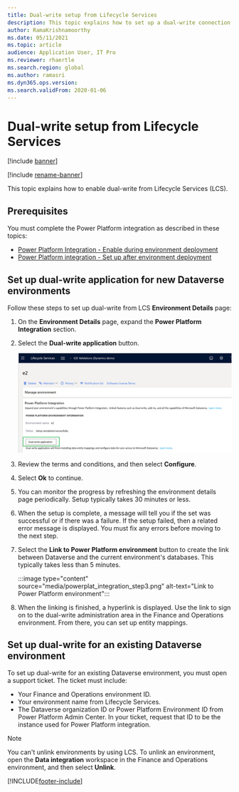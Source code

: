```yaml
---
title: Dual-write setup from Lifecycle Services
description: This topic explains how to set up a dual-write connection from Microsoft Dynamics Lifecycle Services (LCS).
author: RamaKrishnamoorthy
ms.date: 05/11/2021
ms.topic: article
audience: Application User, IT Pro
ms.reviewer: rhaertle
ms.search.region: global
ms.author: ramasri
ms.dyn365.ops.version: 
ms.search.validFrom: 2020-01-06
---
```


# Dual-write setup from Lifecycle Services

[!include [banner](../../includes/banner.md)]

[!include [rename-banner](~/includes/cc-data-platform-banner.md)]

This topic explains how to enable dual-write from Lifecycle Services (LCS).

## Prerequisites

You must complete the Power Platform integration as described in these topics:

+ [Power Platform Integration - Enable during environment deployment](../../power-platform/overview.md#enable-during-enviornment-deployment)
+ [Power Platform integration - Set up after environment deployment](../../power-platform/overview.md#set-up-after-environment-deployment)

## Set up dual-write application for new Dataverse environments

Follow these steps to set up dual-write from LCS **Environment Details** page:

1. On the **Environment Details** page, expand the **Power Platform Integration** section.

2. Select the **Dual-write application** button.

    ![Power Platform Integration](media/powerplat_integration_step2.png)

3. Review the terms and conditions, and then select **Configure**.

4. Select **Ok** to continue.

5. You can monitor the progress by refreshing the environment details page periodically. Setup typically takes 30 minutes or less.  

6. When the setup is complete, a message will tell you if the set was successful or if there was a failure. If the setup failed, then a related error message is displayed. You must fix any errors before moving to the next step.

7. Select the **Link to Power Platform environment** button to create the link between Dataverse and the current environment's databases. This typically takes less than 5 minutes.

    :::image type="content" source="media/powerplat_integration_step3.png" alt-text="Link to Power Platform environment":::

8. When the linking is finished, a hyperlink is displayed. Use the link to sign on to the dual-write administration area in the Finance and Operations environment. From there, you can set up entity mappings.

## Set up dual-write for an existing Dataverse environment

To set up dual-write for an existing Dataverse environment, you must open a support ticket. The ticket must include:

+ Your Finance and Operations environment ID.
+ Your environment name from Lifecycle Services.
+ The Dataverse organization ID or Power Platform Environment ID from Power Platform Admin Center. In your ticket, request that ID to be the instance used for Power Platform integration.

> [!NOTE]
> You can't unlink environments by using LCS. To unlink an environment, open the **Data integration** workspace in the Finance and Operations environment, and then select **Unlink**.

[!INCLUDE[footer-include](../../../../includes/footer-banner.md)]